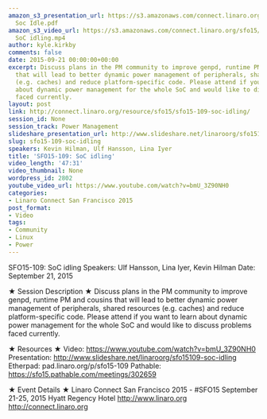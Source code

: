 ```yaml
---
amazon_s3_presentation_url: https://s3.amazonaws.com/connect.linaro.org/sfo15/Presentations/09-21-Monday/SFO15-109-
  Soc Idle.pdf
amazon_s3_video_url: https://s3.amazonaws.com/connect.linaro.org/sfo15/Videos/09-21-Monday/SFO15-109
  SoC idling.mp4
author: kyle.kirkby
comments: false
date: 2015-09-21 00:00:00+00:00
excerpt: Discuss plans in the PM community to improve genpd, runtime PM and cousins
  that will lead to better dynamic power management of peripherals, shared resources
  (e.g. caches) and reduce platform-specific code. Please attend if you want to learn
  about dynamic power management for the whole SoC and would like to discuss problems
  faced currently.
layout: post
link: http://connect.linaro.org/resource/sfo15/sfo15-109-soc-idling/
session_id: None
session_track: Power Management
slideshare_presentation_url: http://www.slideshare.net/linaroorg/sfo15109-soc-idling
slug: sfo15-109-soc-idling
speakers: Kevin Hilman, Ulf Hansson, Lina Iyer
title: 'SFO15-109: SoC idling'
video_length: '47:31'
video_thumbnail: None
wordpress_id: 2802
youtube_video_url: https://www.youtube.com/watch?v=bmU_3Z90NH0
categories:
- Linaro Connect San Francisco 2015
post_format:
- Video
tags:
- Community
- Linux
- Power
---
```


SFO15-109: SoC idling
Speakers:  Ulf Hansson, Lina Iyer, Kevin Hilman
Date: September 21, 2015

★ Session Description ★
Discuss plans in the PM community to improve genpd, runtime PM and cousins that will lead to better dynamic power management of peripherals, shared resources (e.g. caches) and reduce platform-specific code. Please attend if you want to learn about dynamic power management for the whole SoC and would like to discuss problems faced currently.

★ Resources ★ 
Video: https://www.youtube.com/watch?v=bmU_3Z90NH0
Presentation:  http://www.slideshare.net/linaroorg/sfo15109-soc-idling
Etherpad: pad.linaro.org/p/sfo15-109
Pathable: https://sfo15.pathable.com/meetings/302659      

★ Event Details ★ 
Linaro Connect San Francisco 2015 - #SFO15 
September 21-25, 2015 
Hyatt Regency Hotel 
http://www.linaro.org
http://connect.linaro.org
